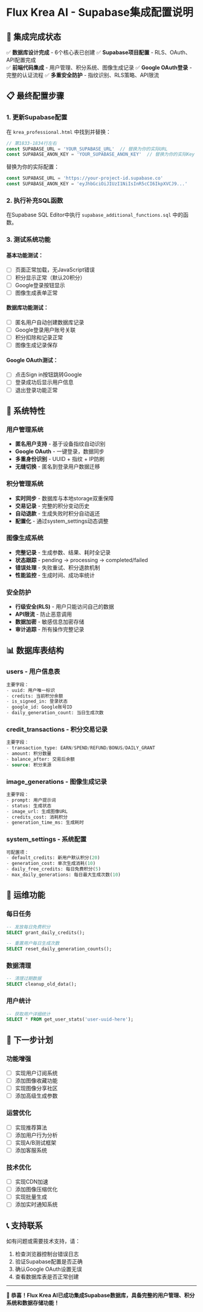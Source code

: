 # Flux Krea AI - Supabase集成配置说明

## 🎉 集成完成状态

✅ **数据库设计完成** - 6个核心表已创建
✅ **Supabase项目配置** - RLS、OAuth、API配置完成  
✅ **前端代码集成** - 用户管理、积分系统、图像生成记录
✅ **Google OAuth登录** - 完整的认证流程
✅ **多重安全防护** - 指纹识别、RLS策略、API限流

## 📋 最终配置步骤

### 1. 更新Supabase配置
在 `krea_professional.html` 中找到并替换：

```javascript
// 第1833-1834行左右
const SUPABASE_URL = 'YOUR_SUPABASE_URL'  // 替换为你的实际URL
const SUPABASE_ANON_KEY = 'YOUR_SUPABASE_ANON_KEY'  // 替换为你的实际Key
```

替换为你的实际配置：
```javascript
const SUPABASE_URL = 'https://your-project-id.supabase.co'
const SUPABASE_ANON_KEY = 'eyJhbGciOiJIUzI1NiIsInR5cCI6IkpXVCJ9...'
```

### 2. 执行补充SQL函数
在Supabase SQL Editor中执行 `supabase_additional_functions.sql` 中的函数。

### 3. 测试系统功能

#### 基本功能测试：
- [ ] 页面正常加载，无JavaScript错误
- [ ] 积分显示正常（默认20积分）
- [ ] Google登录按钮显示
- [ ] 图像生成表单正常

#### 数据库功能测试：
- [ ] 匿名用户自动创建数据库记录
- [ ] Google登录用户账号关联
- [ ] 积分扣除和记录正常
- [ ] 图像生成记录保存

#### Google OAuth测试：
- [ ] 点击Sign in按钮跳转Google
- [ ] 登录成功后显示用户信息
- [ ] 退出登录功能正常

## 🚀 系统特性

### 用户管理系统
- **匿名用户支持** - 基于设备指纹自动识别
- **Google OAuth** - 一键登录，数据同步
- **多重身份识别** - UUID + 指纹 + IP防刷
- **无缝切换** - 匿名到登录用户数据迁移

### 积分管理系统
- **实时同步** - 数据库与本地storage双重保障
- **交易记录** - 完整的积分变动历史
- **自动退款** - 生成失败时积分自动返还
- **配置化** - 通过system_settings动态调整

### 图像生成系统
- **完整记录** - 生成参数、结果、耗时全记录
- **状态跟踪** - pending → processing → completed/failed
- **错误处理** - 失败重试、积分退款机制
- **性能监控** - 生成时间、成功率统计

### 安全防护
- **行级安全(RLS)** - 用户只能访问自己的数据
- **API限流** - 防止恶意调用
- **数据加密** - 敏感信息加密存储
- **审计追踪** - 所有操作完整记录

## 📊 数据库表结构

### users - 用户信息表
```sql
主要字段：
- uuid: 用户唯一标识
- credits: 当前积分余额
- is_signed_in: 登录状态
- google_id: Google账号ID
- daily_generation_count: 当日生成次数
```

### credit_transactions - 积分交易记录
```sql
主要字段：
- transaction_type: EARN/SPEND/REFUND/BONUS/DAILY_GRANT
- amount: 积分数量
- balance_after: 交易后余额
- source: 积分来源
```

### image_generations - 图像生成记录
```sql
主要字段：
- prompt: 用户提示词
- status: 生成状态
- image_url: 生成图像URL
- credits_cost: 消耗积分
- generation_time_ms: 生成耗时
```

### system_settings - 系统配置
```sql
可配置项：
- default_credits: 新用户默认积分(20)
- generation_cost: 单次生成消耗(10)
- daily_free_credits: 每日免费积分(5)
- max_daily_generations: 每日最大生成次数(10)
```

## 🔧 运维功能

### 每日任务
```sql
-- 发放每日免费积分
SELECT grant_daily_credits();

-- 重置用户每日生成次数
SELECT reset_daily_generation_counts();
```

### 数据清理
```sql
-- 清理过期数据
SELECT cleanup_old_data();
```

### 用户统计
```sql
-- 获取用户详细统计
SELECT * FROM get_user_stats('user-uuid-here');
```

## 🎯 下一步计划

### 功能增强
- [ ] 实现用户订阅系统
- [ ] 添加图像收藏功能  
- [ ] 实现图像分享社区
- [ ] 添加高级生成参数

### 运营优化
- [ ] 实现推荐算法
- [ ] 添加用户行为分析
- [ ] 实现A/B测试框架
- [ ] 添加客服系统

### 技术优化
- [ ] 实现CDN加速
- [ ] 添加图像压缩优化
- [ ] 实现批量生成
- [ ] 添加实时通知系统

## 📞 支持联系

如有问题或需要技术支持，请：
1. 检查浏览器控制台错误日志
2. 验证Supabase配置是否正确
3. 确认Google OAuth设置无误
4. 查看数据库表是否正常创建

---

**🎊 恭喜！Flux Krea AI已成功集成Supabase数据库，具备完整的用户管理、积分系统和数据存储功能！**
